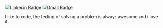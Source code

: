 
[![Linkedin Badge](https://img.shields.io/badge/-LinkedIn-blue?style=flat&logo=Linkedin&logoColor=white&link=https://www.linkedin.com/in/rebeccamanzi/)](https://www.linkedin.com/in/joão-alfredo-tamagno-09446614b/)
[![Gmail Badge](https://img.shields.io/badge/-Gmail-c14438?style=flat&logo=Gmail&logoColor=white&link=mailto:rebeccamanzi@gmail.com)](joaotamagno@gmail.com)

I like to code, the feeling of solving a problem is always awesome and i love it.
